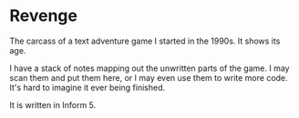 # Revenge

The carcass of a text adventure game I started in the 1990s. It shows its age.

I have a stack of notes mapping out the unwritten parts of the game. I may
scan them and put them here, or I may even use them to write more code.  It's
hard to imagine it ever being finished.

It is written in Inform 5.
